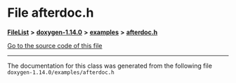 

# File afterdoc.h



[**FileList**](files.md) **>** [**doxygen-1.14.0**](dir_9d5bad020669189c90cda983471be5d0.md) **>** [**examples**](dir_8400fc686cf1eec637c6139505ac43d7.md) **>** [**afterdoc.h**](afterdoc_8h.md)

[Go to the source code of this file](afterdoc_8h_source.md)





































































------------------------------
The documentation for this class was generated from the following file `doxygen-1.14.0/examples/afterdoc.h`

